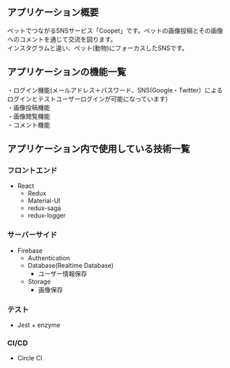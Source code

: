 ## アプリケーション概要
ペットでつながるSNSサービス「Coopet」です。ペットの画像投稿とその画像へのコメントを通じて交流を図ります。<br>
インスタグラムと違い、ペット(動物)にフォーカスしたSNSです。

## アプリケーションの機能一覧
・ログイン機能(メールアドレス＋パスワード、SNS(Google・Twitter）によるログインとテストユーザーログインが可能になっています)<br>
・画像投稿機能<br>
・画像閲覧機能<br>
・コメント機能<br>

## アプリケーション内で使用している技術一覧

### フロントエンド
- React
  * Redux
  * Material-UI
  * redux-saga
  * redux-logger
  
### サーバーサイド
- Firebase
  * Authentication
  * Database(Realtime Database)
    + ユーザー情報保存
  * Storage
    + 画像保存

### テスト
- Jest + enzyme

### CI/CD
- Circle CI
